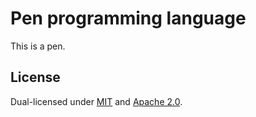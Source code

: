 # Pen programming language

This is a pen.

## License

Dual-licensed under [MIT](LICENSE-MIT) and [Apache 2.0](LICENSE-APACHE).
